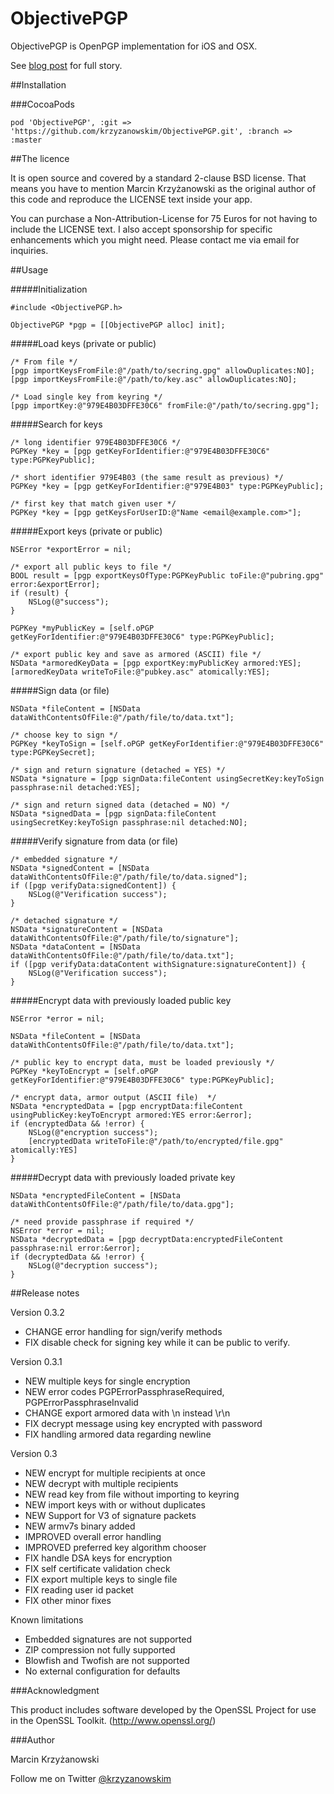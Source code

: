 ObjectivePGP
============

ObjectivePGP is OpenPGP implementation for iOS and OSX.

See [blog post](http://blog.krzyzanowskim.com/2014/07/31/short-story-about-openpgp-for-ios-and-os-x-objectivepgp/) for full story.

##Installation

###CocoaPods

	pod 'ObjectivePGP', :git => 'https://github.com/krzyzanowskim/ObjectivePGP.git', :branch => :master

##The licence

It is open source and covered by a standard 2-clause BSD license. That means you have to mention Marcin Krzyżanowski as the original author of this code and reproduce the LICENSE text inside your app.

You can purchase a Non-Attribution-License for 75 Euros for not having to include the LICENSE text. I also accept sponsorship for specific enhancements which you might need. Please contact me via email for inquiries.

##Usage

#####Initialization

	#include <ObjectivePGP.h>
	
	ObjectivePGP *pgp = [[ObjectivePGP alloc] init];
	
#####Load keys (private or public)

	/* From file */
	[pgp importKeysFromFile:@"/path/to/secring.gpg" allowDuplicates:NO];
	[pgp importKeysFromFile:@"/path/to/key.asc" allowDuplicates:NO];
	
	/* Load single key from keyring */
	[pgp importKey:@"979E4B03DFFE30C6" fromFile:@"/path/to/secring.gpg"];
	
#####Search for keys

	/* long identifier 979E4B03DFFE30C6 */
	PGPKey *key = [pgp getKeyForIdentifier:@"979E4B03DFFE30C6" type:PGPKeyPublic];
	
	/* short identifier 979E4B03 (the same result as previous) */
	PGPKey *key = [pgp getKeyForIdentifier:@"979E4B03" type:PGPKeyPublic];
	
	/* first key that match given user */
	PGPKey *key = [pgp getKeysForUserID:@"Name <email@example.com>"];
	
#####Export keys (private or public)

	NSError *exportError = nil;
	
	/* export all public keys to file */
	BOOL result = [pgp exportKeysOfType:PGPKeyPublic toFile:@"pubring.gpg" error:&exportError];
	if (result) {
		NSLog(@"success");
	}
	
	PGPKey *myPublicKey = [self.oPGP getKeyForIdentifier:@"979E4B03DFFE30C6" type:PGPKeyPublic];
	
	/* export public key and save as armored (ASCII) file */
	NSData *armoredKeyData = [pgp exportKey:myPublicKey armored:YES];
	[armoredKeyData writeToFile:@"pubkey.asc" atomically:YES];

#####Sign data (or file)

	NSData *fileContent = [NSData dataWithContentsOfFile:@"/path/file/to/data.txt"];

	/* choose key to sign */
	PGPKey *keyToSign = [self.oPGP getKeyForIdentifier:@"979E4B03DFFE30C6" type:PGPKeySecret];

	/* sign and return signature (detached = YES) */
	NSData *signature = [pgp signData:fileContent usingSecretKey:keyToSign passphrase:nil detached:YES];

	/* sign and return signed data (detached = NO) */
	NSData *signedData = [pgp signData:fileContent usingSecretKey:keyToSign passphrase:nil detached:NO];
	
#####Verify signature from data (or file)

	/* embedded signature */
	NSData *signedContent = [NSData dataWithContentsOfFile:@"/path/file/to/data.signed"];
	if ([pgp verifyData:signedContent]) {
		NSLog(@"Verification success");
	}
	
	/* detached signature */
	NSData *signatureContent = [NSData dataWithContentsOfFile:@"/path/file/to/signature"];
	NSData *dataContent = [NSData dataWithContentsOfFile:@"/path/file/to/data.txt"];
	if ([pgp verifyData:dataContent withSignature:signatureContent]) {
		NSLog(@"Verification success");
	}
	
#####Encrypt data with previously loaded public key

    NSError *error = nil;

	NSData *fileContent = [NSData dataWithContentsOfFile:@"/path/file/to/data.txt"];
    
	/* public key to encrypt data, must be loaded previously */
	PGPKey *keyToEncrypt = [self.oPGP getKeyForIdentifier:@"979E4B03DFFE30C6" type:PGPKeyPublic];

	/* encrypt data, armor output (ASCII file)  */
	NSData *encryptedData = [pgp encryptData:fileContent usingPublicKey:keyToEncrypt armored:YES error:&error];
	if (encryptedData && !error) {
		NSLog(@"encryption success");
		[encryptedData writeToFile:@"/path/to/encrypted/file.gpg" atomically:YES]
	}


#####Decrypt data with previously loaded private key
    
	NSData *encryptedFileContent = [NSData dataWithContentsOfFile:@"/path/file/to/data.gpg"];
	
	/* need provide passphrase if required */
    NSError *error = nil;
	NSData *decryptedData = [pgp decryptData:encryptedFileContent passphrase:nil error:&error];
	if (decryptedData && !error) {
		NSLog(@"decryption success");
	}

##Release notes

Version 0.3.2
- CHANGE error handling for sign/verify methods
- FIX disable check for signing key while it can be public to verify.

Version 0.3.1

- NEW multiple keys for single encryption
- NEW error codes PGPErrorPassphraseRequired, PGPErrorPassphraseInvalid
- CHANGE export armored data with \n instead \r\n
- FIX decrypt message using key encrypted with password
- FIX handling armored data regarding newline

Version 0.3

- NEW encrypt for multiple recipients at once
- NEW decrypt with multiple recipients
- NEW read key from file without importing to keyring
- NEW import keys with or without duplicates
- NEW Support for V3 of signature packets
- NEW armv7s binary added
- IMPROVED overall error handling
- IMPROVED preferred key algorithm chooser
- FIX handle DSA keys for encryption
- FIX self certificate validation check
- FIX export multiple keys to single file
- FIX reading user id packet
- FIX other minor fixes

Known limitations

- Embedded signatures are not supported
- ZIP compression not fully supported
- Blowfish and Twofish are not supported
- No external configuration for defaults

###Acknowledgment

This product includes software developed by the OpenSSL Project for use in the OpenSSL Toolkit. (http://www.openssl.org/)

###Author

Marcin Krzyżanowski

Follow me on Twitter [@krzyzanowskim](http://twitter.com/krzyzanowskim)